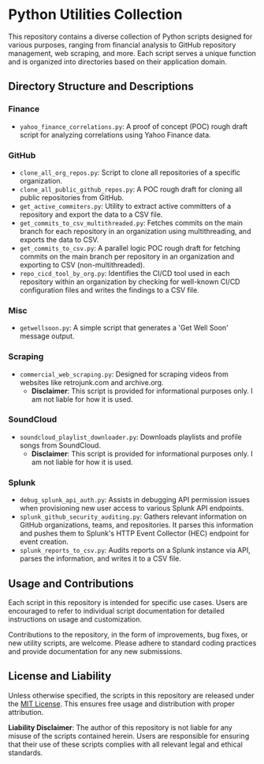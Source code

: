# Python Utilities Collection

This repository contains a diverse collection of Python scripts designed for various purposes, ranging from financial analysis to GitHub repository management, web scraping, and more. Each script serves a unique function and is organized into directories based on their application domain.

## Directory Structure and Descriptions

### Finance
- `yahoo_finance_correlations.py`: A proof of concept (POC) rough draft script for analyzing correlations using Yahoo Finance data.

### GitHub
- `clone_all_org_repos.py`: Script to clone all repositories of a specific organization.
- `clone_all_public_github_repos.py`: A POC rough draft for cloning all public repositories from GitHub.
- `get_active_commiters.py`: Utility to extract active committers of a repository and export the data to a CSV file.
- `get_commits_to_csv_multithreaded.py`: Fetches commits on the main branch for each repository in an organization using multithreading, and exports the data to CSV.
- `get_commits_to_csv.py`: A parallel logic POC rough draft for fetching commits on the main branch per repository in an organization and exporting to CSV (non-multithreaded).
- `repo_cicd_tool_by_org.py`: Identifies the CI/CD tool used in each repository within an organization by checking for well-known CI/CD configuration files and writes the findings to a CSV file.

### Misc
- `getwellsoon.py`: A simple script that generates a 'Get Well Soon' message output.

### Scraping
- `commercial_web_scraping.py`: Designed for scraping videos from websites like retrojunk.com and archive.org. 
  - **Disclaimer**: This script is provided for informational purposes only. I am not liable for how it is used.

### SoundCloud
- `soundcloud_playlist_downloader.py`: Downloads playlists and profile songs from SoundCloud.
  - **Disclaimer**: This script is provided for informational purposes only. I am not liable for how it is used.

### Splunk
- `debug_splunk_api_auth.py`: Assists in debugging API permission issues when provisioning new user access to various Splunk API endpoints.
- `splunk_github_security_auditing.py`: Gathers relevant information on GitHub organizations, teams, and repositories. It parses this information and pushes them to Splunk's HTTP Event Collector (HEC) endpoint for event creation.
- `splunk_reports_to_csv.py`: Audits reports on a Splunk instance via API, parses the information, and writes it to a CSV file.

## Usage and Contributions

Each script in this repository is intended for specific use cases. Users are encouraged to refer to individual script documentation for detailed instructions on usage and customization.

Contributions to the repository, in the form of improvements, bug fixes, or new utility scripts, are welcome. Please adhere to standard coding practices and provide documentation for any new submissions.

## License and Liability

Unless otherwise specified, the scripts in this repository are released under the [MIT License](LICENSE). This ensures free usage and distribution with proper attribution.

**Liability Disclaimer**: The author of this repository is not liable for any misuse of the scripts contained herein. Users are responsible for ensuring that their use of these scripts complies with all relevant legal and ethical standards.
